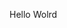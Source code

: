 Hello Wolrd
































































































































































































































































































































































































































































































































































































































































































































































































































































































































































































































































































































































































































































































































































































































































































































































































































































































































































































































































































































































































































































































































































































































































































































































































































































































































































































































































































































































































































































































































































































































































































































































































































































































































































































































































































































































































































































































































































































































































































































































































































































































































































































































































































































































































































































































































































































































































































































































































































































































































































































































































































































































































































































































































































































































































































































































































































































































































